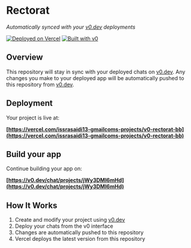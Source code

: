 # Rectorat

*Automatically synced with your [v0.dev](https://v0.dev) deployments*

[![Deployed on Vercel](https://img.shields.io/badge/Deployed%20on-Vercel-black?style=for-the-badge&logo=vercel)](https://vercel.com/issrasaidi13-gmailcoms-projects/v0-rectorat-bb)
[![Built with v0](https://img.shields.io/badge/Built%20with-v0.dev-black?style=for-the-badge)](https://v0.dev/chat/projects/jWy3DMI6mHd)

## Overview

This repository will stay in sync with your deployed chats on [v0.dev](https://v0.dev).
Any changes you make to your deployed app will be automatically pushed to this repository from [v0.dev](https://v0.dev).

## Deployment

Your project is live at:

**[https://vercel.com/issrasaidi13-gmailcoms-projects/v0-rectorat-bb](https://vercel.com/issrasaidi13-gmailcoms-projects/v0-rectorat-bb)**

## Build your app

Continue building your app on:

**[https://v0.dev/chat/projects/jWy3DMI6mHd](https://v0.dev/chat/projects/jWy3DMI6mHd)**

## How It Works

1. Create and modify your project using [v0.dev](https://v0.dev)
2. Deploy your chats from the v0 interface
3. Changes are automatically pushed to this repository
4. Vercel deploys the latest version from this repository
